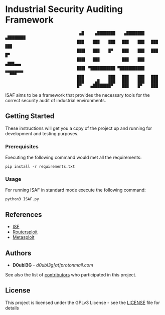 # Industrial Security Auditing Framework


                                     ▄█     ▄████████    ▄████████    ▄████████ 
                                    ███    ███    ███   ███    ███   ███    ███ 
                                    ███▌   ███    █▀    ███    ███   ███    █▀  
                                    ███▌   ███          ███    ███  ▄███▄▄▄     
                                    ███▌ ▀███████████ ▀███████████ ▀▀███▀▀▀     
                                    ███           ███   ███    ███   ███        
                                    ███     ▄█    ███   ███    ███   ███        
                                    █▀    ▄████████▀    ███    █▀    ███

ISAF aims to be a framework that provides the necessary tools for the correct security audit of industrial environments.

## Getting Started

These instructions will get you a copy of the project up and running for development and testing purposes. 

### Prerequisites

Executing the following command would met all the requirements:
```
pip install -r requirements.txt
```

### Usage

For running ISAF in standard mode execute the following command:

```
python3 ISAF.py
```

## References

* [ISF](https://github.com/dark-lbp/isf)
* [Routersploit](https://github.com/threat9/routersploit) 
* [Metasploit](https://github.com/rapid7/metasploit-framework)

## Authors

* **D0ubl3G** - *d0ubl3g[at]protonmail.com*

See also the list of [contributors]() who participated in this project.

## License

This project is licensed under the GPLv3 License - see the [LICENSE](LICENSE) file for details